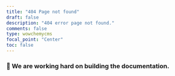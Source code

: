 ```yaml
---
title: "404 Page not found"
draft: false
description: "404 error page not found."
comments: false
type: wowchemycms
focal_point: "Center"
toc: false
---
```


###  :smiling_face_with_tear:  We are working hard on building the documentation.


